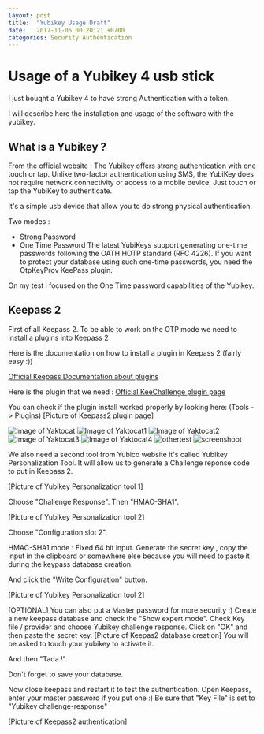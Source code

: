 ```yaml
---
layout: post
title:  "Yubikey Usage Draft"
date:   2017-11-06 00:20:21 +0700
categories: Security Authentication
---
```

# Usage of a Yubikey 4 usb stick

I just bought a Yubikey 4 to have strong Authentication with a token.

I will describe here the installation and usage of the software with the yubikey.

## What is a Yubikey ?

From the official website :
The Yubikey offers strong authentication with one touch or tap. Unlike two-factor authentication using SMS, the YubiKey does not require network connectivity or access to a mobile device. Just touch or tap the YubiKey to authenticate.

It's a simple usb device that allow you to do strong physical authentication.

Two modes :
* Strong Password
* One Time Password
The latest YubiKeys support generating one-time passwords following the OATH HOTP standard (RFC 4226). If you want to protect your database using such one-time passwords, you need the OtpKeyProv KeePass plugin.


On my test i focused on the One Time password capabilities of the Yubikey.
## Keepass 2

First of all Keepass 2.
To be able to work on the OTP mode we need to install a plugins into Keepass 2

Here is the documentation on how to install a plugin in Keepass 2 (fairly easy :))

[Official Keepass Documentation about plugins](https://keepass.info/help/v2/plugins.html)

Here is the plugin that we need :
[Official KeeChallenge plugin page](https://brush701.github.io/keechallenge/)

You can check if the plugin install worked properly by looking here:
(Tools - > Plugins)
[Picture of Keepass2 plugin page]

![Image of Yaktocat](https://octodex.github.com/images/yaktocat.png)
![Image of Yaktocat1](images/Yubikey_keepass_plugin.png)
![Image of Yaktocat2](./images/Yubikey_keepass_plugin.png)
![Image of Yaktocat3](images/Yubikey/Yubikey_keepass_plugin.png)
![Image of Yaktocat4](./images/Yubikey/Yubikey_keepass_plugin.png)
![othertest](https://naykisec.github.io/images/Yubikeykeepassplugin.png)
![screenshoot](https://github.com/rmsubekti/emping/raw/master/Screenshot.png)

We also need a second tool from Yubico website it's called Yubikey Personalization Tool.
It will allow us to generate a Challenge reponse code to put in Keepass 2.

[Picture of Yubikey Personalization tool 1]

Choose "Challenge Response".
Then "HMAC-SHA1".

[Picture of Yubikey Personalization tool 2]

Choose "Configuration slot 2".


HMAC-SHA1 mode : Fixed 64 bit input.
Generate the secret key , copy the input in the clipboard or somewhere else because you will need to paste it during the keypass database creation.

And click the "Write Configuration" button.

[Picture of Yubikey Personalization tool 2]


[OPTIONAL] You can also put a Master password for more security :)
Create a new keepass database and check the "Show expert mode".
Check Key file / provider and choose Yubikey challenge response.
Click on "OK" and then paste the secret key.
[Picture of Keepas2 database creation]
You will be asked to touch your yubikey to activate it.

And then "Tada !".

Don't forget to save your database.

Now close keepass and restart it to test the authentication.
Open Keepass, enter your master password if you put one :)
Be sure that "Key File" is set to "Yubikey challenge-response"

[Picture of Keepass2 authentication]
